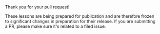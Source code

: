 Thank you for your pull request!

These lessons are being prepared for publication and are therefore frozen
to significant changes in preparation for their release. If you
are submitting a PR, please make sure it's related to a filed issue.